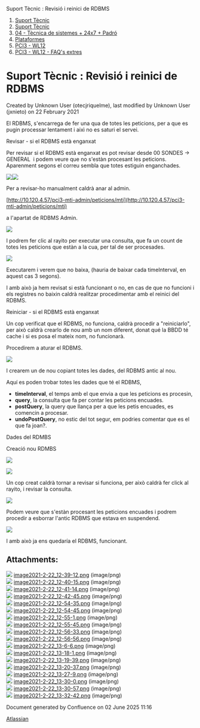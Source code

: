 Suport Tècnic : Revisió i reinici de RDBMS  

1.  [Suport Tècnic](index.md)
2.  [Suport Tècnic](13893782.md)
3.  [04 - Tècnica de sistemes + 24x7 + Padró](26313202.md)
4.  [Plataformes](Plataformes_41520520.md)
5.  [PCI3 - WL12](PCI3---WL12_41520942.md)
6.  [PCI3 - WL12 - FAQ's extres](41521683.md)

Suport Tècnic : Revisió i reinici de RDBMS
==========================================

Created by Unknown User (otecjriquelme), last modified by Unknown User (jxnieto) on 22 February 2021

El RDBMS, s'encarrega de fer una qua de totes les peticions, per a que es pugin processar lentament i aixì no es saturi el servei.

Revisar - si el RDBMS està enganxat

Per revisar si el RDBMS està enganxat es pot revisar desde 00 SONDES → GENERAL  i podem veure que no s'estàn procesant les peticions. Aparenment segons el correu sembla que totes estiguin enganchades.

![](attachments/41521689/41521706.png)![](attachments/41521689/41521708.png)

Per a revisar-ho manualment caldrà anar al admin.

[http://10.120.4.57/pci3-mti-admin/peticions/mti](http://10.120.4.57/pci3-mti-admin/peticions/mti)

a l'apartat de RDBMS Admin.

![](attachments/41521689/41521699.png)

I podrem fer clic al rayito per executar una consulta, que fa un count de totes les peticions que estàn a la cua, per tal de ser procesades. 

![](attachments/41521689/41521709.png)

Executarem i verem que no baixa, (hauria de baixar cada timeInterval, en aquest cas 3 segons).

I amb això ja hem revisat si està funcionant o no, en cas de que no funcioni i els registres no baixin caldrà realitzar procedimentar amb el reinici del RDBMS.

  

Reiniciar - si el RDBMS està enganxat

  

Un cop verificat que el RDBMS, no funciona, caldrà procedir a "reiniciarlo", per això caldrà crearlo de nou amb un nom diferent, donat qué la BBDD té cache i si es posa el mateix nom, no funcionarà.

Procedirem a aturar el RDBMS.

![](attachments/41521689/41521711.png)

I crearem un de nou copiant totes les dades, del RDBMS antic al nou. 

Aquí es poden trobar totes les dades que té el RDBMS,

*   **timeInterval**, el temps amb el que envia a que les peticions es procesin, 
*   **query**, la consulta que fa per contar les peticions encuades.
*   **postQuery**, la query que llança per a que les petis encuades, es comencin a procesar.
*   **undoPostQuery**, no estic del tot segur, em podries comentar que es el que fa joan?.

Dades del RDMBS 

Creació nou RDMBS

![](attachments/41521689/41521712.png)

![](attachments/41521689/41521713.png)

  
Un cop creat caldrà tornar a revisar si funciona, per això caldrà fer click al rayito, i revisar la consulta.

![](attachments/41521689/41521715.png)

Podem veure que s'estàn procesant les peticions encuades i podrem procedir a esborrar l'antic RDBMS que estava en suspendend. 

![](attachments/41521689/41521717.png)

I amb això ja ens quedaría el RDBMS, funcionant.

  

  

  

  

  

  

  

Attachments:
------------

![](images/icons/bullet_blue.gif) [image2021-2-22\_12-39-12.png](attachments/41521689/41521697.png) (image/png)  
![](images/icons/bullet_blue.gif) [image2021-2-22\_12-40-15.png](attachments/41521689/41521698.png) (image/png)  
![](images/icons/bullet_blue.gif) [image2021-2-22\_12-41-14.png](attachments/41521689/41521699.png) (image/png)  
![](images/icons/bullet_blue.gif) [image2021-2-22\_12-42-45.png](attachments/41521689/41521700.png) (image/png)  
![](images/icons/bullet_blue.gif) [image2021-2-22\_12-54-35.png](attachments/41521689/41521703.png) (image/png)  
![](images/icons/bullet_blue.gif) [image2021-2-22\_12-54-45.png](attachments/41521689/41521704.png) (image/png)  
![](images/icons/bullet_blue.gif) [image2021-2-22\_12-55-1.png](attachments/41521689/41521705.png) (image/png)  
![](images/icons/bullet_blue.gif) [image2021-2-22\_12-55-45.png](attachments/41521689/41521706.png) (image/png)  
![](images/icons/bullet_blue.gif) [image2021-2-22\_12-56-33.png](attachments/41521689/41521707.png) (image/png)  
![](images/icons/bullet_blue.gif) [image2021-2-22\_12-56-56.png](attachments/41521689/41521708.png) (image/png)  
![](images/icons/bullet_blue.gif) [image2021-2-22\_13-6-6.png](attachments/41521689/41521709.png) (image/png)  
![](images/icons/bullet_blue.gif) [image2021-2-22\_13-18-1.png](attachments/41521689/41521710.png) (image/png)  
![](images/icons/bullet_blue.gif) [image2021-2-22\_13-19-39.png](attachments/41521689/41521711.png) (image/png)  
![](images/icons/bullet_blue.gif) [image2021-2-22\_13-20-37.png](attachments/41521689/41521712.png) (image/png)  
![](images/icons/bullet_blue.gif) [image2021-2-22\_13-27-9.png](attachments/41521689/41521713.png) (image/png)  
![](images/icons/bullet_blue.gif) [image2021-2-22\_13-30-0.png](attachments/41521689/41521714.png) (image/png)  
![](images/icons/bullet_blue.gif) [image2021-2-22\_13-30-57.png](attachments/41521689/41521715.png) (image/png)  
![](images/icons/bullet_blue.gif) [image2021-2-22\_13-32-42.png](attachments/41521689/41521717.png) (image/png)  

Document generated by Confluence on 02 June 2025 11:16

[Atlassian](http://www.atlassian.com/)